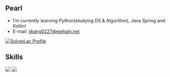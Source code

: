 ## Pearl
- I’m currently learning Python(studying DS & Algorithm), Java Spring and Kotlin!
- E-mail: jjkang0227@ewhain.net

[![Solved.ac Profile](http://mazassumnida.wtf/api/v2/generate_badge?boj=pearl55)](https://solved.ac/pearl55/)<br>

## Skills
<img src="https://img.shields.io/badge/python-3776AB?style=flat-square&logo=Python&logoColor=white">
<img src="https://img.shields.io/badge/cpp-00599C?style=flat-square&logo=C++&logoColor=white">





